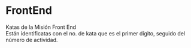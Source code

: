 # FrontEnd
Katas de la Misión Front End  
Están identificatas con el no. de kata que es el primer dígito, seguido del número de actividad.

